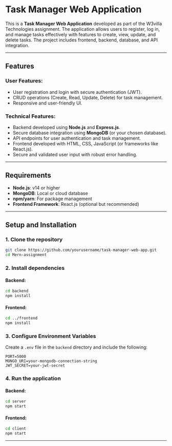 # Task Manager Web Application

This is a **Task Manager Web Application** developed as part of the W3villa Technologies assignment. The application allows users to register, log in, and manage tasks effectively with features to create, view, update, and delete tasks. The project includes frontend, backend, database, and API integration.

---

## Features

### User Features:
- User registration and login with secure authentication (JWT).
- CRUD operations (Create, Read, Update, Delete) for task management.
- Responsive and user-friendly UI.

### Technical Features:
- Backend developed using **Node.js** and **Express.js**.
- Secure database integration using **MongoDB** (or your chosen database).
- API endpoints for user authentication and task management.
- Frontend developed with HTML, CSS, JavaScript (or frameworks like React.js).
- Secure and validated user input with robust error handling.

---

## Requirements

- **Node.js**: v14 or higher
- **MongoDB**: Local or cloud database
- **npm/yarn**: For package management
- **Frontend Framework**: React.js (optional but recommended)

---

## Setup and Installation

### 1. Clone the repository

```bash
git clone https://github.com/yourusername/task-manager-web-app.git
cd Mern-assignment
```

### 2. Install dependencies

#### Backend:
```bash
cd backend
npm install
```

#### Frontend:
```bash
cd ../frontend
npm install
```

### 3. Configure Environment Variables

Create a `.env` file in the `backend` directory and include the following:

```env
PORT=5000
MONGO_URI=your-mongodb-connection-string
JWT_SECRET=your-jwt-secret
```

### 4. Run the application

#### Backend:
```bash
cd server
npm start
```

#### Frontend:
```bash
cd client
npm start
```

---



